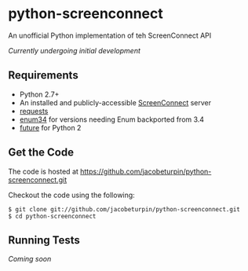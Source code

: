 # python-screenconnect
An unofficial Python implementation of teh ScreenConnect API

*Currently undergoing initial development*

## Requirements

* Python 2.7+
* An installed and publicly-accessible [ScreenConnect](https://www.screenconnect.com/) server
* [requests](https://pypi.python.org/pypi/requests/)
* [enum34](https://pypi.python.org/pypi/enum34) for versions needing Enum backported from 3.4
* [future](https://pypi.python.org/pypi/future) for Python 2

## Get the Code

The code is hosted at https://github.com/jacobeturpin/python-screenconnect.git

Checkout the code using the following:

```shell
$ git clone git://github.com/jacobeturpin/python-screenconnect.git
$ cd python-screenconnect
```

## Running Tests

*Coming soon*
